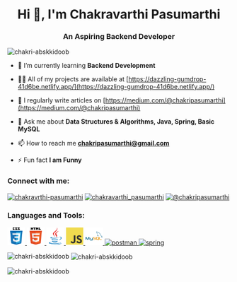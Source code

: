 <h1 align="center">Hi 👋, I'm Chakravarthi Pasumarthi</h1>
<h3 align="center">An Aspiring Backend Developer</h3>

<p align="left"> <img src="https://komarev.com/ghpvc/?username=chakri-abskkidoob&label=Profile%20views&color=0e75b6&style=flat" alt="chakri-abskkidoob" /> </p>

- 🌱 I’m currently learning **Backend Development**

- 👨‍💻 All of my projects are available at [https://dazzling-gumdrop-41d6be.netlify.app/](https://dazzling-gumdrop-41d6be.netlify.app/)

- 📝 I regularly write articles on [https://medium.com/@chakripasumarthi](https://medium.com/@chakripasumarthi)

- 💬 Ask me about **Data Structures & Algorithms, Java, Spring, Basic MySQL**

- 📫 How to reach me **chakripasumarthi@gmail.com**

- ⚡ Fun fact **I am Funny**

<h3 align="left">Connect with me:</h3>
<p align="left">
<a href="https://linkedin.com/in/chakravrthi-pasumarthi" target="blank"><img align="center" src="https://raw.githubusercontent.com/rahuldkjain/github-profile-readme-generator/master/src/images/icons/Social/linked-in-alt.svg" alt="chakravrthi-pasumarthi" height="30" width="40" /></a>
<a href="https://instagram.com/chakravarthi_pasumarthi" target="blank"><img align="center" src="https://raw.githubusercontent.com/rahuldkjain/github-profile-readme-generator/master/src/images/icons/Social/instagram.svg" alt="chakravarthi_pasumarthi" height="30" width="40" /></a>
<a href="https://medium.com/@chakripasumarthi" target="blank"><img align="center" src="https://raw.githubusercontent.com/rahuldkjain/github-profile-readme-generator/master/src/images/icons/Social/medium.svg" alt="@chakripasumarthi" height="30" width="40" /></a>
</p>

<h3 align="left">Languages and Tools:</h3>
<p align="left"> <a href="https://www.w3schools.com/css/" target="_blank" rel="noreferrer"> <img src="https://raw.githubusercontent.com/devicons/devicon/master/icons/css3/css3-original-wordmark.svg" alt="css3" width="40" height="40"/> </a> <a href="https://www.w3.org/html/" target="_blank" rel="noreferrer"> <img src="https://raw.githubusercontent.com/devicons/devicon/master/icons/html5/html5-original-wordmark.svg" alt="html5" width="40" height="40"/> </a> <a href="https://www.java.com" target="_blank" rel="noreferrer"> <img src="https://raw.githubusercontent.com/devicons/devicon/master/icons/java/java-original.svg" alt="java" width="40" height="40"/> </a> <a href="https://developer.mozilla.org/en-US/docs/Web/JavaScript" target="_blank" rel="noreferrer"> <img src="https://raw.githubusercontent.com/devicons/devicon/master/icons/javascript/javascript-original.svg" alt="javascript" width="40" height="40"/> </a> <a href="https://www.mysql.com/" target="_blank" rel="noreferrer"> <img src="https://raw.githubusercontent.com/devicons/devicon/master/icons/mysql/mysql-original-wordmark.svg" alt="mysql" width="40" height="40"/> </a> <a href="https://postman.com" target="_blank" rel="noreferrer"> <img src="https://www.vectorlogo.zone/logos/getpostman/getpostman-icon.svg" alt="postman" width="40" height="40"/> </a> <a href="https://spring.io/" target="_blank" rel="noreferrer"> <img src="https://www.vectorlogo.zone/logos/springio/springio-icon.svg" alt="spring" width="40" height="40"/> </a> </p>

<p><img align="left" src="https://github-readme-stats.vercel.app/api/top-langs?username=chakri-abskkidoob&show_icons=true&locale=en&layout=compact" alt="chakri-abskkidoob" /></p>

<p>&nbsp;<img align="center" src="https://github-readme-stats.vercel.app/api?username=chakri-abskkidoob&show_icons=true&locale=en" alt="chakri-abskkidoob" /></p>

<p><img align="center" src="https://github-readme-streak-stats.herokuapp.com/?user=chakri-abskkidoob&" alt="chakri-abskkidoob" /></p>
